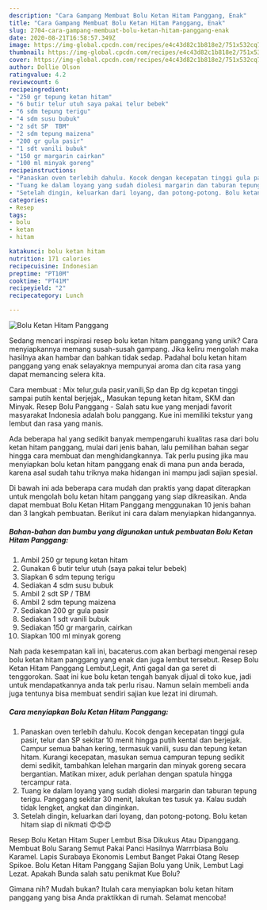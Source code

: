 ```yaml
---
description: "Cara Gampang Membuat Bolu Ketan Hitam Panggang, Enak"
title: "Cara Gampang Membuat Bolu Ketan Hitam Panggang, Enak"
slug: 2704-cara-gampang-membuat-bolu-ketan-hitam-panggang-enak
date: 2020-08-21T16:58:57.349Z
image: https://img-global.cpcdn.com/recipes/e4c43d82c1b818e2/751x532cq70/bolu-ketan-hitam-panggang-foto-resep-utama.jpg
thumbnail: https://img-global.cpcdn.com/recipes/e4c43d82c1b818e2/751x532cq70/bolu-ketan-hitam-panggang-foto-resep-utama.jpg
cover: https://img-global.cpcdn.com/recipes/e4c43d82c1b818e2/751x532cq70/bolu-ketan-hitam-panggang-foto-resep-utama.jpg
author: Dollie Olson
ratingvalue: 4.2
reviewcount: 6
recipeingredient:
- "250 gr tepung ketan hitam"
- "6 butir telur utuh saya pakai telur bebek"
- "6 sdm tepung terigu"
- "4 sdm susu bubuk"
- "2 sdt SP  TBM"
- "2 sdm tepung maizena"
- "200 gr gula pasir"
- "1 sdt vanili bubuk"
- "150 gr margarin cairkan"
- "100 ml minyak goreng"
recipeinstructions:
- "Panaskan oven terlebih dahulu. Kocok dengan kecepatan tinggi gula pasir, telur dan SP sekitar 10 menit hingga putih kental dan berjejak. Campur semua bahan kering, termasuk vanili, susu dan tepung ketan hitam. Kurangi kecepatan, masukan semua campuran tepung sedikit demi sedikit, tambahkan lelehan margarin dan minyak goreng secara bergantian. Matikan mixer, aduk perlahan dengan spatula hingga tercampur rata."
- "Tuang ke dalam loyang yang sudah diolesi margarin dan taburan tepung terigu. Panggang sekitar 30 menit, lakukan tes tusuk ya. Kalau sudah tidak lengket, angkat dan dinginkan."
- "Setelah dingin, keluarkan dari loyang, dan potong-potong. Bolu ketan hitam siap di nikmati 😍😍😍"
categories:
- Resep
tags:
- bolu
- ketan
- hitam

katakunci: bolu ketan hitam 
nutrition: 171 calories
recipecuisine: Indonesian
preptime: "PT10M"
cooktime: "PT41M"
recipeyield: "2"
recipecategory: Lunch

---
```



![Bolu Ketan Hitam Panggang](https://img-global.cpcdn.com/recipes/e4c43d82c1b818e2/751x532cq70/bolu-ketan-hitam-panggang-foto-resep-utama.jpg)

Sedang mencari inspirasi resep bolu ketan hitam panggang yang unik? Cara menyiapkannya memang susah-susah gampang. Jika keliru mengolah maka hasilnya akan hambar dan bahkan tidak sedap. Padahal bolu ketan hitam panggang yang enak selayaknya mempunyai aroma dan cita rasa yang dapat memancing selera kita.

Cara membuat : Mix telur,gula pasir,vanili,Sp dan Bp dg kcpetan tinggi sampai putih kental berjejak,, Masukan tepung ketan hitam, SKM dan Minyak. Resep Bolu Panggang - Salah satu kue yang menjadi favorit masyarakat Indonesia adalah bolu panggang. Kue ini memiliki tekstur yang lembut dan rasa yang manis.

Ada beberapa hal yang sedikit banyak mempengaruhi kualitas rasa dari bolu ketan hitam panggang, mulai dari jenis bahan, lalu pemilihan bahan segar hingga cara membuat dan menghidangkannya. Tak perlu pusing jika mau menyiapkan bolu ketan hitam panggang enak di mana pun anda berada, karena asal sudah tahu triknya maka hidangan ini mampu jadi sajian spesial.


Di bawah ini ada beberapa cara mudah dan praktis yang dapat diterapkan untuk mengolah bolu ketan hitam panggang yang siap dikreasikan. Anda dapat membuat Bolu Ketan Hitam Panggang menggunakan 10 jenis bahan dan 3 langkah pembuatan. Berikut ini cara dalam menyiapkan hidangannya.

<!--inarticleads1-->

##### Bahan-bahan dan bumbu yang digunakan untuk pembuatan Bolu Ketan Hitam Panggang:

1. Ambil 250 gr tepung ketan hitam
1. Gunakan 6 butir telur utuh (saya pakai telur bebek)
1. Siapkan 6 sdm tepung terigu
1. Sediakan 4 sdm susu bubuk
1. Ambil 2 sdt SP / TBM
1. Ambil 2 sdm tepung maizena
1. Sediakan 200 gr gula pasir
1. Sediakan 1 sdt vanili bubuk
1. Sediakan 150 gr margarin, cairkan
1. Siapkan 100 ml minyak goreng


Nah pada kesempatan kali ini, bacaterus.com akan berbagi mengenai resep bolu ketan hitam panggang yang enak dan juga lembut tersebut. Resep Bolu Ketan Hitam Panggang Lembut,Legit, Anti gagal dan ga seret di tenggorokan. Saat ini kue bolu ketan tengah banyak dijual di toko kue, jadi untuk mendapatkannya anda tak perlu risau. Namun selain membeli anda juga tentunya bisa membuat sendiri sajian kue lezat ini dirumah. 

<!--inarticleads2-->

##### Cara menyiapkan Bolu Ketan Hitam Panggang:

1. Panaskan oven terlebih dahulu. Kocok dengan kecepatan tinggi gula pasir, telur dan SP sekitar 10 menit hingga putih kental dan berjejak. Campur semua bahan kering, termasuk vanili, susu dan tepung ketan hitam. Kurangi kecepatan, masukan semua campuran tepung sedikit demi sedikit, tambahkan lelehan margarin dan minyak goreng secara bergantian. Matikan mixer, aduk perlahan dengan spatula hingga tercampur rata.
1. Tuang ke dalam loyang yang sudah diolesi margarin dan taburan tepung terigu. Panggang sekitar 30 menit, lakukan tes tusuk ya. Kalau sudah tidak lengket, angkat dan dinginkan.
1. Setelah dingin, keluarkan dari loyang, dan potong-potong. Bolu ketan hitam siap di nikmati 😍😍😍


Resep Bolu Ketan Hitam Super Lembut Bisa Dikukus Atau Dipanggang. Membuat Bolu Sarang Semut Pakai Panci Hasilnya Warrrbiasa Bolu Karamel. Lapis Surabaya Ekonomis Lembut Banget Pakai Otang Resep Spikoe. Bolu Ketan Hitam Panggang Sajian Bolu yang Unik, Lembut Lagi Lezat. Apakah Bunda salah satu penikmat Kue Bolu? 

Gimana nih? Mudah bukan? Itulah cara menyiapkan bolu ketan hitam panggang yang bisa Anda praktikkan di rumah. Selamat mencoba!
